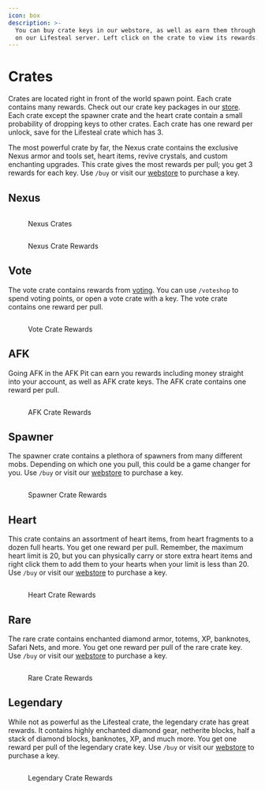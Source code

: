 ```yaml
---
icon: box
description: >-
  You can buy crate keys in our webstore, as well as earn them through playing
  on our Lifesteal server. Left click on the crate to view its rewards.
---
```


# Crates

Crates are located right in front of the world spawn point. Each crate contains many rewards. Check out our crate key packages in our [store](https://torrent.tebex.io). Each crate except the spawner crate and the heart crate contain a small probability of dropping keys to other crates. Each crate has one reward per unlock, save for the Lifesteal crate which has 3.

The most powerful crate by far, the Nexus crate contains the exclusive Nexus armor and tools set, heart items, revive crystals, and custom enchanting upgrades. This crate gives the most rewards per pull; you get 3 rewards for each key. Use `/buy` or visit our [webstore](https://torrent.tebex.io) to purchase a key.

## Nexus

<figure><img src="../.gitbook/assets/2024-11-01_21.01.06.png" alt=""><figcaption><p>Nexus Crates</p></figcaption></figure>

<figure><img src="../.gitbook/assets/image_2024-11-01_210156156.png" alt=""><figcaption><p>Nexus Crate Rewards</p></figcaption></figure>

## Vote

The vote crate contains rewards from [voting](../voting.md). You can use `/voteshop` to spend voting points, or open a vote crate with a key. The vote crate contains one reward per pull.

<figure><img src="../.gitbook/assets/image_2024-09-24_105641612.png" alt=""><figcaption><p>Vote Crate Rewards</p></figcaption></figure>

## AFK

Going AFK in the AFK Pit can earn you rewards including money straight into your account, as well as AFK crate keys. The AFK crate contains one reward per pull.

<figure><img src="../.gitbook/assets/image_2024-09-24_105722129.png" alt=""><figcaption><p>AFK Crate Rewards</p></figcaption></figure>

## Spawner

The spawner crate contains a plethora of spawners from many different mobs. Depending on which one you pull, this could be a game changer for you. Use `/buy` or visit our [webstore](https://torrent.tebex.io) to purchase a key.

<figure><img src="../.gitbook/assets/image_2024-09-24_105531047.png" alt=""><figcaption><p>Spawner Crate Rewards</p></figcaption></figure>

## Heart

This crate contains an assortment of heart items, from heart fragments to a dozen full hearts. You get one reward per pull. Remember, the maximum heart limit is 20, but you can physically carry or store extra heart items and right click them to add them to your hearts when your limit is less than 20. Use `/buy` or visit our [webstore](https://torrent.tebex.io) to purchase a key.

<figure><img src="../.gitbook/assets/image.png" alt=""><figcaption><p>Heart Crate Rewards</p></figcaption></figure>

## Rare

The rare crate contains enchanted diamond armor, totems, XP, banknotes, Safari Nets, and more. You get one reward per pull of the rare crate key. Use `/buy` or visit our [webstore](https://torrent.tebex.io) to purchase a key.

<figure><img src="../.gitbook/assets/image_2024-09-24_105426716.png" alt=""><figcaption><p>Rare Crate Rewards</p></figcaption></figure>

## Legendary

While not as powerful as the Lifesteal crate, the legendary crate has great rewards. It contains highly enchanted diamond gear, netherite blocks, half a stack of diamond blocks, banknotes, XP, and much more. You get one reward per pull of the legendary crate key. Use `/buy` or visit our [webstore](https://torrent.tebex.io) to purchase a key.

<figure><img src="../.gitbook/assets/image_2024-09-24_105605720.png" alt=""><figcaption><p>Legendary Crate Rewards</p></figcaption></figure>

